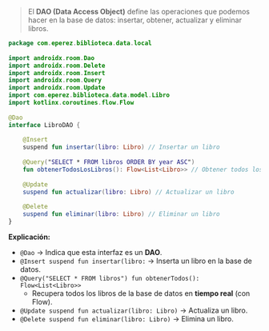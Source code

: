 > El **DAO (Data Access Object)** define las operaciones que podemos hacer en la base de datos: insertar, obtener, actualizar y eliminar libros.

```kotlin
package com.eperez.biblioteca.data.local  
  
import androidx.room.Dao  
import androidx.room.Delete  
import androidx.room.Insert  
import androidx.room.Query  
import androidx.room.Update  
import com.eperez.biblioteca.data.model.Libro  
import kotlinx.coroutines.flow.Flow  
  
@Dao  
interface LibroDAO {  
  
    @Insert  
    suspend fun insertar(libro: Libro) // Insertar un libro  
  
    @Query("SELECT * FROM libros ORDER BY year ASC")  
    fun obtenerTodosLosLibros(): Flow<List<Libro>> // Obtener todos los libros en tiempo real ordenados por año  
  
    @Update  
    suspend fun actualizar(libro: Libro) // Actualizar un libro  
  
    @Delete  
    suspend fun eliminar(libro: Libro) // Eliminar un libro  
}
```

**Explicación:**
- `@Dao` → Indica que esta interfaz es un **DAO**.
- `@Insert suspend fun insertar(libro:` → Inserta un libro en la base de datos.
- `@Query("SELECT * FROM libros") fun obtenerTodos(): Flow<List<Libro>>`
	- Recupera todos los libros de la base de datos en **tiempo real** (con Flow).
- `@Update suspend fun actualizar(libro: Libro)` → Actualiza un libro.
- `@Delete suspend fun eliminar(libro: Libro)` → Elimina un libro.